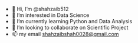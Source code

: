 - 👋 Hi, I’m @shahzaib512
- 👀 I’m interested in Data Science
- 🌱 I’m currently learning Python and Data Analysis
- 💞️ I’m looking to collaborate on Scientific Project
- 📫 my email shahzaibshah0028@gmail.com

<!---
shahzaib512/shahzaib512 is a ✨ special ✨ repository because its `README.md` (this file) appears on your GitHub profile.
You can click the Preview link to take a look at your changes.
--->
